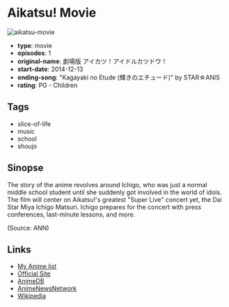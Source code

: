 # Aikatsu! Movie

![aikatsu-movie](https://cdn.myanimelist.net/images/anime/2/68463.jpg)

-   **type**: movie
-   **episodes**: 1
-   **original-name**: 劇場版 アイカツ！アイドルカツドウ！
-   **start-date**: 2014-12-13
-   **ending-song**: "Kagayaki no Etude (輝きのエチュード)" by STAR☆ANIS
-   **rating**: PG - Children

## Tags

-   slice-of-life
-   music
-   school
-   shoujo

## Sinopse

The story of the anime revolves around Ichigo, who was just a normal middle school student until she suddenly got involved in the world of idols. The film will center on Aikatsu!'s greatest "Super Live" concert yet, the Dai Star Miya Ichigo Matsuri. Ichigo prepares for the concert with press conferences, last-minute lessons, and more.

(Source: ANN)

## Links

-   [My Anime list](https://myanimelist.net/anime/22819/Aikatsu_Movie)
-   [Official Site](http://www.aikatsu-movie.net/)
-   [AnimeDB](http://anidb.info/perl-bin/animedb.pl?show=anime&aid=10482)
-   [AnimeNewsNetwork](http://www.animenewsnetwork.com/encyclopedia/anime.php?id=15991)
-   [Wikipedia](http://en.wikipedia.org/wiki/Aikatsu!)
